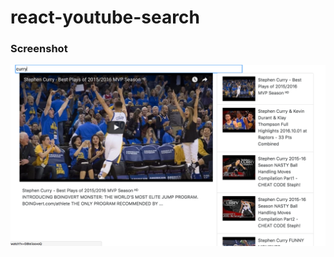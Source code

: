 # react-youtube-search

### Screenshot
![App screenshot](https://raw.githubusercontent.com/yuhsiang/react-youtube-search/master/screenshots/image01.png?raw=true "Optional Title")
